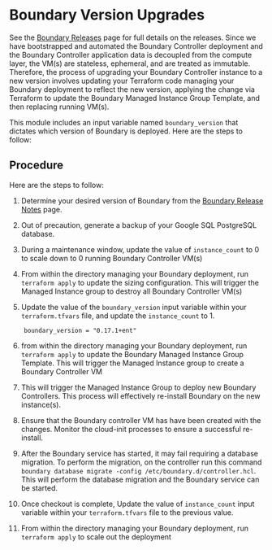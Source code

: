 # Boundary Version Upgrades

See the [Boundary Releases](https://developer.hashicorp.com/boundary/docs/release-notes) page for full details on the releases. Since we have bootstrapped and automated the Boundary Controller deployment and the Boundary Controller application data is decoupled from the compute layer, the VM(s) are stateless, ephemeral, and are treated as immutable. Therefore, the process of upgrading your Boundary Controller instance to a new version involves updating your Terraform code managing your Boundary deployment to reflect the new version, applying the change via Terraform to update the Boundary Managed Instance Group Template, and then replacing running VM(s).

This module includes an input variable named `boundary_version` that dictates which version of Boundary is deployed. Here are the steps to follow:

## Procedure

 Here are the steps to follow:

1. Determine your desired version of Boundary from the [Boundary Release Notes](https://developer.hashicorp.com/boundary/docs/release-notes) page.

2. Out of precaution, generate a backup of your Google SQL PostgreSQL database.

3. During a maintenance window, update the value of `instance_count` to 0 to scale down to 0 running Boundary Controller VM(s)

4. From within the directory managing your Boundary deployment, run `terraform apply` to update the sizing configuration. This will trigger the Managed Instance group to destroy all Boundary Controller VM(s)

5. Update the value of the `boundary_version` input variable within your `terraform.tfvars` file, and update the `instance_count` to 1.

```hcl
    boundary_version = "0.17.1+ent"
```

6. from within the directory managing your Boundary deployment, run `terraform apply` to update the Boundary Managed Instance Group Template. This will trigger the Managed Instance group to create a Boundary Controller VM

7. This will trigger the Managed Instance Group to deploy new Boundary Controllers. This process will effectively re-install Boundary on the new instance(s).

8. Ensure that the Boundary controller VM has have been created with the changes. Monitor the cloud-init processes to ensure a successful re-install.

9. After the Boundary service has started, it may fail requiring a database migration. To perform the migration, on the controller run this command `boundary database migrate -config /etc/boundary.d/controller.hcl`. This will perform the database migration and the Boundary service can be started.

10.  Once checkout is complete, Update the value of `instance_count` input variable within your `terraform.tfvars` file to the previous value.

11. From within the directory managing your Boundary deployment, run `terraform apply` to scale out the deployment
